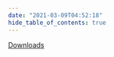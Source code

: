 ```yaml
---
date: "2021-03-09T04:52:18"
hide_table_of_contents: true
---
```



[Downloads](https://github.com/foxglove/studio/releases/tag/v0.1.1)
